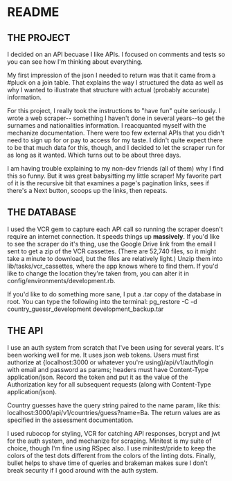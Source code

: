 # README

## THE PROJECT

I decided on an API becuase I like APIs. I focused on comments and tests so you can see how I'm 
thinking about everything. 

My first impression of the json I needed to return was that it came from a #pluck on a join table. 
That explains the way I structured the data as well as why I wanted to illustrate that structure with 
actual (probably accurate) information. 

For this project, I really took the instructions to "have fun" quite seriously. I wrote a web scraper--
something I haven't done in several years--to get the surnames and nationalities information. I reacquanted 
myself with the mechanize documentation. There were too few external APIs that you didn't need 
to sign up for or pay to access for my taste. I didn't quite expect there to be that much data for this, though, and 
I decided to let the scraper run for as long as it wanted. Which turns out to be about three days. 

I am having trouble explaining to my non-dev friends (all of them) why I find this so funny. 
But it was great babysitting my little scraper! My favorite part of it is the recursive bit 
that examines a page's pagination links, sees if there's a Next button, scoops up the links, then repeats.

## THE DATABASE 

I used the VCR gem to capture each API call so running the scraper doesn't require an internet connection. 
It speeds things up **massively**. If you'd like to see the scraper do it's thing, use the Google Drive link 
from the email I sent to get a zip of the VCR cassettes. (There are 52,740 files, so it might take a minute 
to download, but the files are relatively light.) Unzip them into lib/tasks/vcr_cassettes, where the 
app knows where to find them. If you'd like to change the location they're taken from, you can alter it in 
config/environments/development.rb. 

If you'd like to do something more sane, I put a .tar copy of the database in root. You can type the following 
into the terminal: pg_restore -C -d country_guessr_development development_backup.tar

## THE API

I use an auth system from scratch that I've been using for several years. It's been working well for me. It uses 
json web tokens. Users must first authorize at {localhost:3000 or whatever you're using}/api/v1/auth/login with 
email and password as params; headers must have Content-Type application/json. Record the token and put it as the 
value of the Authorization key for all subsequent requests (along with Content-Type application/json).

Country guesses have the query string paired to the name param, like this: localhost:3000/api/v1/countries/guess?name=Ba.
The return values are as specified in the assessment documentation.

I used rubocop for styling, VCR for catching API responses, bcrypt and jwt for the auth system, and mechanize for scraping. 
Minitest is my suite of choice, though I'm fine using RSpec also. I use minitest/pride to keep the colors of the test dots 
different from the colors of the linting dots. Finally, bullet helps to shave time of queries and brakeman makes sure 
I don't break security if I good around with the auth system. 